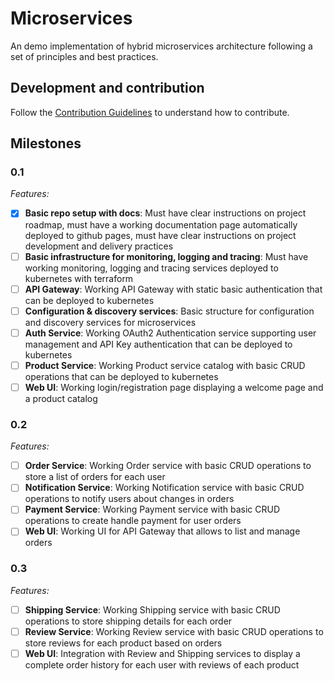 # Microservices

An demo implementation of hybrid microservices architecture following a set of principles and best practices.

## Development and contribution

Follow the [Contribution Guidelines](CONTRIBUTING.md) to understand how to contribute.


## Milestones

### 0.1

*Features:*

- [x] **Basic repo setup with docs**: Must have clear instructions on project roadmap, must have a working documentation page
automatically deployed to github pages, must have clear instructions on project development and delivery practices
- [ ] **Basic infrastructure for monitoring, logging and tracing**: Must have working monitoring, logging and tracing
services deployed to kubernetes with terraform
- [ ] **API Gateway**: Working API Gateway with static basic authentication that can be deployed to kubernetes
- [ ] **Configuration & discovery services**: Basic structure for configuration and discovery services for microservices
- [ ] **Auth Service**: Working OAuth2 Authentication service supporting user management and API Key authentication that can be deployed to kubernetes
- [ ] **Product Service**: Working Product service catalog with basic CRUD operations that can be deployed to kubernetes
- [ ] **Web UI**: Working login/registration page displaying a welcome page and a product catalog

### 0.2

*Features:*

- [ ] **Order Service**: Working Order service with basic CRUD operations to store a list of orders for each user
- [ ] **Notification Service**: Working Notification service with basic CRUD operations to notify users about changes in orders
- [ ] **Payment Service**: Working Payment service with basic CRUD operations to create handle payment for user orders
- [ ] **Web UI**: Working UI for API Gateway that allows to list and manage orders

### 0.3

*Features:*

- [ ] **Shipping Service**: Working Shipping service with basic CRUD operations to store shipping details for each order
- [ ] **Review Service**: Working Review service with basic CRUD operations to store reviews for each product based on orders
- [ ] **Web UI**: Integration with Review and Shipping services to display a complete order history for each user with reviews of each product
